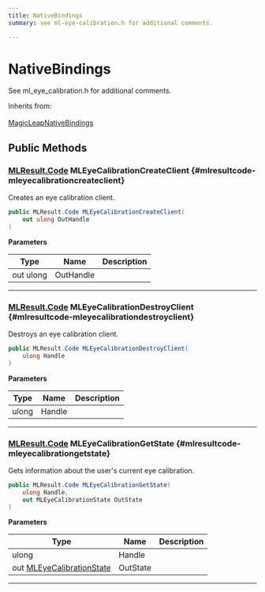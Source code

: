 ```yaml
---
title: NativeBindings
summary: see ml-eye-calibration.h for additional comments. 

---
```


# NativeBindings




See ml&#95;eye&#95;calibration.h for additional comments.   


Inherits from: <br></br>[MagicLeapNativeBindings](/versioned_docs/version-31-Aug-2023/unity-api/api/UnityEngine.XR.MagicLeap.Native/MagicLeapNativeBindings/UnityEngine.XR.MagicLeap.Native.MagicLeapNativeBindings.md)




## Public Methods

### [MLResult.Code](/versioned_docs/version-31-Aug-2023/unity-api/api/UnityEngine.XR.MagicLeap/UnityEngine.XR.MagicLeap.MLResult.md#enums-code) MLEyeCalibrationCreateClient {#mlresultcode-mleyecalibrationcreateclient}

Creates an eye calibration client. 

```csharp
public MLResult.Code MLEyeCalibrationCreateClient(
    out ulong OutHandle
)
```


**Parameters**

| Type | Name  | Description  | 
|--|--|--|
| out ulong |OutHandle||






-----------

### [MLResult.Code](/versioned_docs/version-31-Aug-2023/unity-api/api/UnityEngine.XR.MagicLeap/UnityEngine.XR.MagicLeap.MLResult.md#enums-code) MLEyeCalibrationDestroyClient {#mlresultcode-mleyecalibrationdestroyclient}

Destroys an eye calibration client. 

```csharp
public MLResult.Code MLEyeCalibrationDestroyClient(
    ulong Handle
)
```


**Parameters**

| Type | Name  | Description  | 
|--|--|--|
| ulong |Handle||






-----------

### [MLResult.Code](/versioned_docs/version-31-Aug-2023/unity-api/api/UnityEngine.XR.MagicLeap/UnityEngine.XR.MagicLeap.MLResult.md#enums-code) MLEyeCalibrationGetState {#mlresultcode-mleyecalibrationgetstate}

Gets information about the user's current eye calibration. 

```csharp
public MLResult.Code MLEyeCalibrationGetState(
    ulong Handle,
    out MLEyeCalibrationState OutState
)
```


**Parameters**

| Type | Name  | Description  | 
|--|--|--|
| ulong |Handle||
| out [MLEyeCalibrationState](/versioned_docs/version-31-Aug-2023/unity-api/api/UnityEngine.XR.MagicLeap/MLEyeCalibration/NativeBindings/UnityEngine.XR.MagicLeap.MLEyeCalibration.NativeBindings.MLEyeCalibrationState.md) |OutState||






-----------


